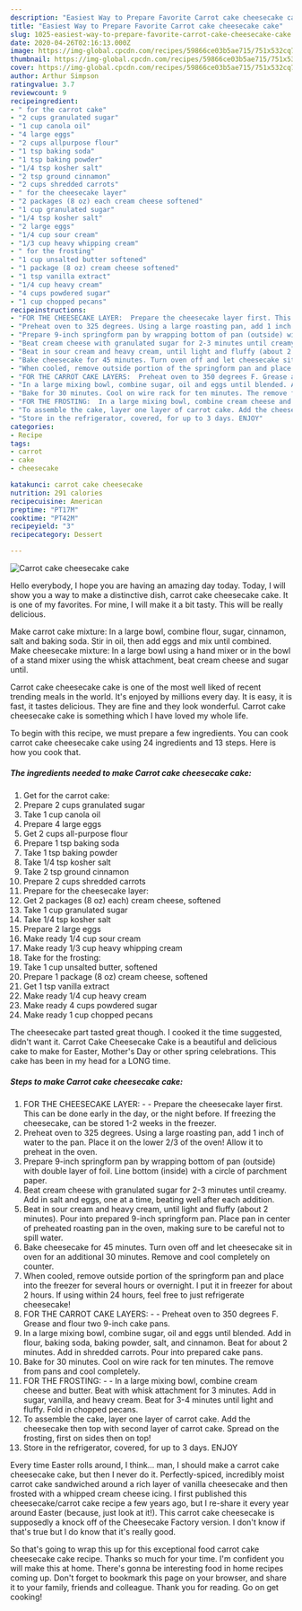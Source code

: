 ```yaml
---
description: "Easiest Way to Prepare Favorite Carrot cake cheesecake cake"
title: "Easiest Way to Prepare Favorite Carrot cake cheesecake cake"
slug: 1025-easiest-way-to-prepare-favorite-carrot-cake-cheesecake-cake
date: 2020-04-26T02:16:13.000Z
image: https://img-global.cpcdn.com/recipes/59866ce03b5ae715/751x532cq70/carrot-cake-cheesecake-cake-recipe-main-photo.jpg
thumbnail: https://img-global.cpcdn.com/recipes/59866ce03b5ae715/751x532cq70/carrot-cake-cheesecake-cake-recipe-main-photo.jpg
cover: https://img-global.cpcdn.com/recipes/59866ce03b5ae715/751x532cq70/carrot-cake-cheesecake-cake-recipe-main-photo.jpg
author: Arthur Simpson
ratingvalue: 3.7
reviewcount: 9
recipeingredient:
- " for the carrot cake"
- "2 cups granulated sugar"
- "1 cup canola oil"
- "4 large eggs"
- "2 cups allpurpose flour"
- "1 tsp baking soda"
- "1 tsp baking powder"
- "1/4 tsp kosher salt"
- "2 tsp ground cinnamon"
- "2 cups shredded carrots"
- " for the cheesecake layer"
- "2 packages (8 oz) each cream cheese softened"
- "1 cup granulated sugar"
- "1/4 tsp kosher salt"
- "2 large eggs"
- "1/4 cup sour cream"
- "1/3 cup heavy whipping cream"
- " for the frosting"
- "1 cup unsalted butter softened"
- "1 package (8 oz) cream cheese softened"
- "1 tsp vanilla extract"
- "1/4 cup heavy cream"
- "4 cups powdered sugar"
- "1 cup chopped pecans"
recipeinstructions:
- "FOR THE CHEESECAKE LAYER:  Prepare the cheesecake layer first. This can be done early in the day, or the night before. If freezing the cheesecake, can be stored 1-2 weeks in the freezer."
- "Preheat oven to 325 degrees. Using a large roasting pan, add 1 inch of water to the pan. Place it on the lower 2/3 of the oven! Allow it to preheat in the oven."
- "Prepare 9-inch springform pan by wrapping bottom of pan (outside) with double layer of foil. Line bottom (inside) with a circle of parchment paper."
- "Beat cream cheese with granulated sugar for 2-3 minutes until creamy. Add in salt and eggs, one at a time, beating well after each addition."
- "Beat in sour cream and heavy cream, until light and fluffy (about 2 minutes). Pour into prepared 9-inch springform pan. Place pan in center of preheated roasting pan in the oven, making sure to be careful not to spill water."
- "Bake cheesecake for 45 minutes. Turn oven off and let cheesecake sit in oven for an additional 30 minutes. Remove and cool completely on counter."
- "When cooled, remove outside portion of the springform pan and place into the freezer for several hours or overnight. I put it in freezer for about 2 hours. If using within 24 hours, feel free to just refrigerate cheesecake!"
- "FOR THE CARROT CAKE LAYERS:  Preheat oven to 350 degrees F. Grease and flour two 9-inch cake pans."
- "In a large mixing bowl, combine sugar, oil and eggs until blended. Add in flour, baking soda, baking powder, salt, and cinnamon. Beat for about 2 minutes. Add in shredded carrots. Pour into prepared cake pans."
- "Bake for 30 minutes. Cool on wire rack for ten minutes. The remove from pans and cool completely."
- "FOR THE FROSTING:  In a large mixing bowl, combine cream cheese and butter. Beat with whisk attachment for 3 minutes. Add in sugar, vanilla, and heavy cream. Beat for 3-4 minutes until light and fluffy. Fold in chopped pecans."
- "To assemble the cake, layer one layer of carrot cake. Add the cheesecake then top with second layer of carrot cake. Spread on the frosting, first on sides then on top!"
- "Store in the refrigerator, covered, for up to 3 days. ENJOY"
categories:
- Recipe
tags:
- carrot
- cake
- cheesecake

katakunci: carrot cake cheesecake 
nutrition: 291 calories
recipecuisine: American
preptime: "PT17M"
cooktime: "PT42M"
recipeyield: "3"
recipecategory: Dessert

---
```



![Carrot cake cheesecake cake](https://img-global.cpcdn.com/recipes/59866ce03b5ae715/751x532cq70/carrot-cake-cheesecake-cake-recipe-main-photo.jpg)

Hello everybody, I hope you are having an amazing day today. Today, I will show you a way to make a distinctive dish, carrot cake cheesecake cake. It is one of my favorites. For mine, I will make it a bit tasty. This will be really delicious.

Make carrot cake mixture: In a large bowl, combine flour, sugar, cinnamon, salt and baking soda. Stir in oil, then add eggs and mix until combined. Make cheesecake mixture: In a large bowl using a hand mixer or in the bowl of a stand mixer using the whisk attachment, beat cream cheese and sugar until.

Carrot cake cheesecake cake is one of the most well liked of recent trending meals in the world. It's enjoyed by millions every day. It is easy, it is fast, it tastes delicious. They are fine and they look wonderful. Carrot cake cheesecake cake is something which I have loved my whole life.


To begin with this recipe, we must prepare a few ingredients. You can cook carrot cake cheesecake cake using 24 ingredients and 13 steps. Here is how you cook that.

<!--inarticleads1-->

##### The ingredients needed to make Carrot cake cheesecake cake:

1. Get  for the carrot cake:
1. Prepare 2 cups granulated sugar
1. Take 1 cup canola oil
1. Prepare 4 large eggs
1. Get 2 cups all-purpose flour
1. Prepare 1 tsp baking soda
1. Take 1 tsp baking powder
1. Take 1/4 tsp kosher salt
1. Take 2 tsp ground cinnamon
1. Prepare 2 cups shredded carrots
1. Prepare  for the cheesecake layer:
1. Get 2 packages (8 oz) each) cream cheese, softened
1. Take 1 cup granulated sugar
1. Take 1/4 tsp kosher salt
1. Prepare 2 large eggs
1. Make ready 1/4 cup sour cream
1. Make ready 1/3 cup heavy whipping cream
1. Take  for the frosting:
1. Take 1 cup unsalted butter, softened
1. Prepare 1 package (8 oz) cream cheese, softened
1. Get 1 tsp vanilla extract
1. Make ready 1/4 cup heavy cream
1. Make ready 4 cups powdered sugar
1. Make ready 1 cup chopped pecans


The cheesecake part tasted great though. I cooked it the time suggested, didn&#39;t want it. Carrot Cake Cheesecake Cake is a beautiful and delicious cake to make for Easter, Mother&#39;s Day or other spring celebrations. This cake has been in my head for a LONG time. 

<!--inarticleads2-->

##### Steps to make Carrot cake cheesecake cake:

1. FOR THE CHEESECAKE LAYER: -  - Prepare the cheesecake layer first. This can be done early in the day, or the night before. If freezing the cheesecake, can be stored 1-2 weeks in the freezer.
1. Preheat oven to 325 degrees. Using a large roasting pan, add 1 inch of water to the pan. Place it on the lower 2/3 of the oven! Allow it to preheat in the oven.
1. Prepare 9-inch springform pan by wrapping bottom of pan (outside) with double layer of foil. Line bottom (inside) with a circle of parchment paper.
1. Beat cream cheese with granulated sugar for 2-3 minutes until creamy. Add in salt and eggs, one at a time, beating well after each addition.
1. Beat in sour cream and heavy cream, until light and fluffy (about 2 minutes). Pour into prepared 9-inch springform pan. Place pan in center of preheated roasting pan in the oven, making sure to be careful not to spill water.
1. Bake cheesecake for 45 minutes. Turn oven off and let cheesecake sit in oven for an additional 30 minutes. Remove and cool completely on counter.
1. When cooled, remove outside portion of the springform pan and place into the freezer for several hours or overnight. I put it in freezer for about 2 hours. If using within 24 hours, feel free to just refrigerate cheesecake!
1. FOR THE CARROT CAKE LAYERS: -  - Preheat oven to 350 degrees F. Grease and flour two 9-inch cake pans.
1. In a large mixing bowl, combine sugar, oil and eggs until blended. Add in flour, baking soda, baking powder, salt, and cinnamon. Beat for about 2 minutes. Add in shredded carrots. Pour into prepared cake pans.
1. Bake for 30 minutes. Cool on wire rack for ten minutes. The remove from pans and cool completely.
1. FOR THE FROSTING: -  - In a large mixing bowl, combine cream cheese and butter. Beat with whisk attachment for 3 minutes. Add in sugar, vanilla, and heavy cream. Beat for 3-4 minutes until light and fluffy. Fold in chopped pecans.
1. To assemble the cake, layer one layer of carrot cake. Add the cheesecake then top with second layer of carrot cake. Spread on the frosting, first on sides then on top!
1. Store in the refrigerator, covered, for up to 3 days. ENJOY


Every time Easter rolls around, I think… man, I should make a carrot cake cheesecake cake, but then I never do it. Perfectly-spiced, incredibly moist carrot cake sandwiched around a rich layer of vanilla cheesecake and then frosted with a whipped cream cheese icing. I first published this cheesecake/carrot cake recipe a few years ago, but I re-share it every year around Easter (because, just look at it!). This carrot cake cheesecake is supposedly a knock off of the Cheesecake Factory version. I don&#39;t know if that&#39;s true but I do know that it&#39;s really good. 

So that's going to wrap this up for this exceptional food carrot cake cheesecake cake recipe. Thanks so much for your time. I'm confident you will make this at home. There's gonna be interesting food in home recipes coming up. Don't forget to bookmark this page on your browser, and share it to your family, friends and colleague. Thank you for reading. Go on get cooking!
